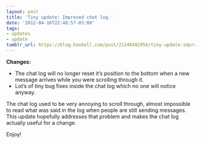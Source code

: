 ```yaml
---
layout: post
title: 'Tiny update: Improved chat log.'
date: '2012-04-16T22:48:57-03:00'
tags:
- updates
- update
tumblr_url: https://blog.haxball.com/post/21249482956/tiny-update-improved-chat-log
---
```

 **Changes:**

- The chat log will no longer reset it’s position to the bottom when a new message arrives while you were scrolling through it.
- Lot’s of tiny bug fixes inside the chat log which no one will notice anyway.

The chat log used to be very annoying to scroll through, almost impossible to read what was said in the log when people are still sending messages. This update hopefully addresses that problem and makes the chat log actually useful for a change.

Enjoy!


